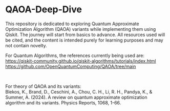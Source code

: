 # QAOA-Deep-Dive
This repository is dedicated to exploring Quantum Approximate Optimization Algorithm (QAOA) variants while implementing them using Qiskit. The journey will start from basics to advance. All resources used will be cited, and the content is intended purely for learning purposes and may not contain novelty.

For Quantum Algorithms, the references currently being used are: <br>
https://qiskit-community.github.io/qiskit-algorithms/tutorials/index.html <br>
https://github.com/OpenQuantumComputing/QAOA/tree/main <br>

<br>

For theory of QAOA and its variants: <br>
Blekos, K., Brand, D., Ceschini, A., Chou, C. H., Li, R. H., Pandya, K., & Summer, A. (2024). A review on quantum approximate optimization algorithm and its variants. Physics Reports, 1068, 1-66.

